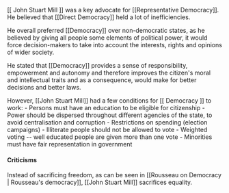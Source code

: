 [[ John Stuart Mill ]] was a key advocate for [[Representative Democracy]]. 
He believed that [[Direct Democracy]] held a lot of inefficiencies. 

He overall preferred [[Democracy]] over non-democratic states, as he believed by giving all people some elements of political power, it would force decision-makers to take into account the interests, rights and opinions of wider society. 

He stated that [[Democracy]] provides a sense of responsibility, empowerment and autonomy and therefore improves the citizen's moral and intellectual traits and as a consequence, would make for better decisions and better laws.

However, [[John Stuart Mill]] had a few conditions for [[ Democracy ]] to work:
	- Persons must have an education to be eligible for citizenship
	- Power should be dispersed throughout different agencies of the state, to avoid centralisation and corruption
	- Restrictions on spending (election campaigns)
	- Illiterate people should not be allowed to vote
	- Weighted voting -- well educated people are given more than one vote
	- Minorities must have fair representation in government
	
#### Criticisms 
Instead of sacrificing freedom, as can be seen in [[Rousseau on Democracy | Rousseau's democracy]], [[John Stuart Mill]] sacrifices equality. 
	



